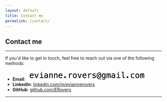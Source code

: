 ```yaml
---
layout: default
title: Contact me
permalink: /contact/
---
```


## Contact me
---

If you'd like to get in touch, feel free to reach out via one of the following methods:

- **Email**: ![Email Address](email.png)
- **LinkedIn**: [linkedin.com/in/eviannerovers](https://www.linkedin.com/in/evianne-rovers-07b665207/)
- **GitHub**: [github.com/ERovers](https://github.com/ERovers)

---
